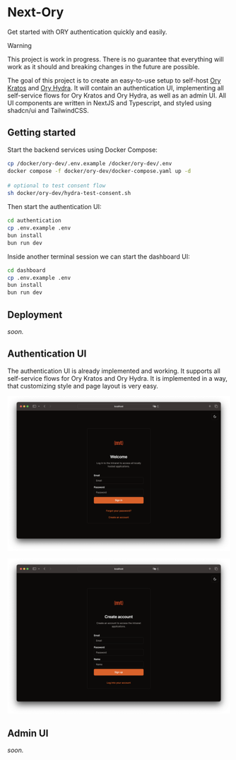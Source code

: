 # Next-Ory

Get started with ORY authentication quickly and easily.

> [!Warning]  
> This project is work in progress. There is no guarantee that everything will work as it should and breaking changes in
> the future are possible.

The goal of this project is to create an easy-to-use setup to self-host [Ory Kratos](https://www.ory.sh/kratos)
and [Ory Hydra](https://www.ory.sh/hydra). It will contain an authentication UI, implementing all self-service flows for
Ory Kratos and Ory Hydra, as well as an admin UI. All UI components are written in NextJS and Typescript, and styled
using shadcn/ui and TailwindCSS.

## Getting started

Start the backend services using Docker Compose:

```bash
cp /docker/ory-dev/.env.example /docker/ory-dev/.env
docker compose -f docker/ory-dev/docker-compose.yaml up -d

# optional to test consent flow
sh docker/ory-dev/hydra-test-consent.sh
```

Then start the authentication UI:

```bash
cd authentication
cp .env.example .env
bun install
bun run dev
```

Inside another terminal session we can start the dashboard UI:

```bash
cd dashboard
cp .env.example .env
bun install
bun run dev
```

## Deployment

*soon.*

## Authentication UI

The authentication UI is already implemented and working. It supports all self-service flows for Ory Kratos and Ory
Hydra. It is implemented in a way, that customizing style and page layout is very easy.

![A browser window showing the login page of the authentication UI in dark mode](./documentation/.img/login-dark.png)

![A browser window showing the registration page of the authentication UI in dark mode](./documentation/.img/registration-dark.png)

## Admin UI

*soon.*

